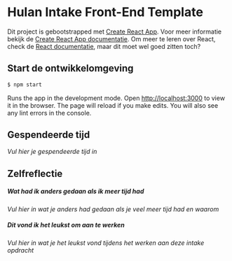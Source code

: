 # Hulan Intake Front-End Template

Dit project is gebootstrapped met [Create React App](https://github.com/facebook/create-react-app). Voor meer informatie bekijk de [Create React App documentatie](https://facebook.github.io/create-react-app/docs/getting-started). Om meer te leren over React, check de [React documentatie](https://reactjs.org/), maar dit moet wel goed zitten toch?

## Start de ontwikkelomgeving

```sh
$ npm start
```

Runs the app in the development mode. Open [http://localhost:3000](http://localhost:3000) to view it in the browser. The page will reload if you make edits. You will also see any lint errors in the console.

## Gespendeerde tijd

_Vul hier je gespendeerde tijd in_

## Zelfreflectie

##### Wat had ik anders gedaan als ik meer tijd had

_Vul hier in wat je anders had gedaan als je veel meer tijd had en waarom_

##### Dit vond ik het leukst om aan te werken

_Vul hier in wat je het leukst vond tijdens het werken aan deze intake opdracht_
